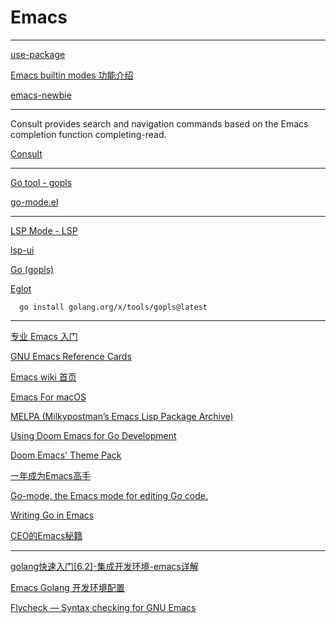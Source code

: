 # Emacs
---

[use-package](https://github.com/jwiegley/use-package)

[Emacs builtin modes 功能介绍](https://github.com/condy0919/emacs-newbie/blob/master/introduction-to-builtin-modes.md)

[emacs-newbie](https://github.com/condy0919/emacs-newbie/tree/master)

---

Consult provides search and navigation commands based on the Emacs completion function completing-read. 

[Consult](https://github.com/minad/consult)

---

[Go tool - gopls](https://github.com/golang/tools/tree/master/gopls)

[go-mode.el](https://github.com/dominikh/go-mode.el)

---

[LSP Mode - LSP](https://emacs-lsp.github.io/lsp-mode/)

[lsp-ui](https://emacs-lsp.github.io/lsp-ui/)

[Go (gopls)](https://emacs-lsp.github.io/lsp-mode/manual-language-docs/lsp-gopls/)

[Eglot](https://github.com/joaotavora/eglot)

      go install golang.org/x/tools/gopls@latest

---

[专业 Emacs 入门](https://zhuanlan.zhihu.com/p/385214753)

[GNU Emacs Reference Cards](https://www.gnu.org/software/emacs/refcards/index.html)

[Emacs wiki 首页](https://www.emacswiki.org/emacs?interface=zh-cn)

[Emacs For macOS](https://emacsformacosx.com)

[MELPA (Milkypostman’s Emacs Lisp Package Archive)](https://melpa.org/#/)

[Using Doom Emacs for Go Development](https://nayak.io/posts/golang-development-doom-emacs/)

[Doom Emacs' Theme Pack](https://github.com/doomemacs/themes)

[一年成为Emacs高手](https://github.com/redguardtoo/mastering-emacs-in-one-year-guide/blob/master/guide-zh.org)

[Go-mode, the Emacs mode for editing Go code.](https://github.com/dominikh/go-mode.el)

[Writing Go in Emacs](https://honnef.co/articles/writing-go-in-emacs/)

[CEO的Emacs秘籍](https://juejin.cn/post/6844903750155403271)

---

[golang快速入门[6.2]-集成开发环境-emacs详解](https://zhuanlan.zhihu.com/p/110003756)

[Emacs Golang 开发环境配置](https://404cn.github.io/2021-08-13-Emacs-Golang-%E5%BC%80%E5%8F%91%E7%8E%AF%E5%A2%83%E9%85%8D%E7%BD%AE.html)

[Flycheck — Syntax checking for GNU Emacs](https://www.flycheck.org/en/latest/)



